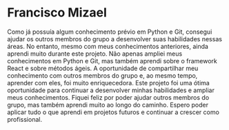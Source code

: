 # Francisco Mizael 

Como já possuía algum conhecimento prévio em Python e Git, consegui ajudar os outros membros do grupo a desenvolver suas habilidades nessas áreas. No entanto, mesmo com meus conhecimentos anteriores, ainda aprendi muito durante este projeto.  Não apenas ampliei meus conhecimentos em Python e Git, mas também aprendi sobre o framework React e sobre métodos ágeis. A oportunidade de compartilhar meu conhecimento com outros membros do grupo e, ao mesmo tempo, aprender com eles, foi muito enriquecedora.  Este projeto foi uma ótima oportunidade para continuar a desenvolver minhas habilidades e ampliar meus conhecimentos. Fiquei feliz por poder ajudar outros membros do grupo, mas também aprendi muito ao longo do caminho. Espero poder aplicar tudo o que aprendi em projetos futuros e continuar a crescer como profissional.
